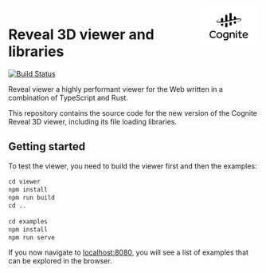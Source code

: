<a href="https://cognite.com/">
    <img src="./cognite_logo.png" alt="Cognite logo" title="Cognite" align="right" height="80" />
</a>

# Reveal 3D viewer and libraries #

[![Build Status](https://travis-ci.org/cognitedata/reveal.svg?branch=master)](https://travis-ci.org/cognitedata/reveal)

Reveal viewer a highly performant viewer for the Web written in a combination of TypeScript and Rust.

This repository contains the source code for the new version of the Cognite Reveal 3D viewer,
including its file loading libraries.

## Getting started ##

To test the viewer, you need to build the viewer first and then the examples:

```
cd viewer
npm install
npm run build
cd ..

cd examples
npm install
npm run serve
```

If you now navigate to [localhost:8080](https://localhost:8080), you will see a list of examples
that can be explored in the browser.
